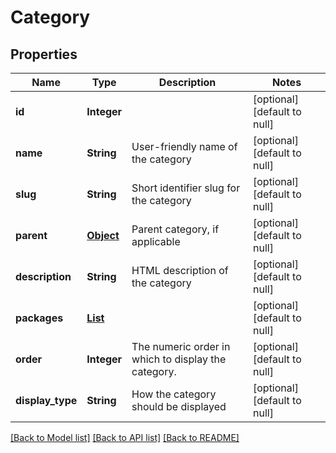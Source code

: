 # Category
## Properties

| Name | Type | Description | Notes |
|------------ | ------------- | ------------- | -------------|
| **id** | **Integer** |  | [optional] [default to null] |
| **name** | **String** | User-friendly name of the category | [optional] [default to null] |
| **slug** | **String** | Short identifier slug for the category | [optional] [default to null] |
| **parent** | [**Object**](.md) | Parent category, if applicable | [optional] [default to null] |
| **description** | **String** | HTML description of the category | [optional] [default to null] |
| **packages** | [**List**](Package.md) |  | [optional] [default to null] |
| **order** | **Integer** | The numeric order in which to display the category. | [optional] [default to null] |
| **display\_type** | **String** | How the category should be displayed | [optional] [default to null] |

[[Back to Model list]](../README.md#documentation-for-models) [[Back to API list]](../README.md#documentation-for-api-endpoints) [[Back to README]](../README.md)

